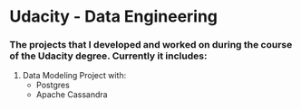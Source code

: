 # Udacity - Data Engineering

### The projects that I developed and worked on during the course of the Udacity degree. Currently it includes: 

1. Data Modeling Project with:
    - Postgres
    - Apache Cassandra
